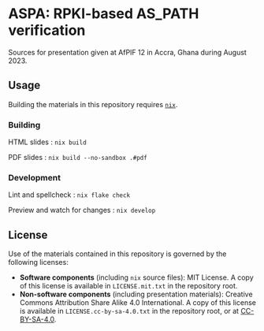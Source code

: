 # ASPA: RPKI-based AS_PATH verification

Sources for presentation given at AfPIF 12 in Accra, Ghana during August
2023.

## Usage

Building the materials in this repository requires [`nix`][nix].

### Building

HTML slides
: `nix build`

PDF slides
: `nix build --no-sandbox .#pdf`

### Development

Lint and spellcheck
: `nix flake check`

Preview and watch for changes
: `nix develop`

## License

Use of the materials contained in this repository is governed by the following licenses:

- **Software components** (including `nix` source files): MIT License. A copy of this license is available in `LICENSE.mit.txt` in the repository root.
- **Non-software components** (including presentation materials): Creative Commons Attribution Share Alike 4.0 International. A copy of this license is available in `LICENSE.cc-by-sa-4.0.txt` in the repository root, or at [CC-BY-SA-4.0].

[nix]: https://nixos.org/download
[CC-BY-SA-4.0]: https://creativecommons.org/licenses/by-sa/4.0/
